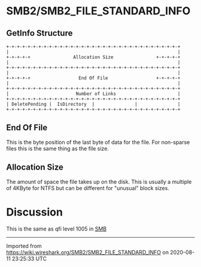 # SMB2/SMB2\_FILE\_STANDARD\_INFO

## GetInfo Structure

    +-+-+-+-+-+-+-+-+-+-+-+-+-+-+-+-+-+-+-+-+-+-+-+-+-+-+-+-+-+-+-+-+
    |                                                               |
    +-+-+-+-+                Allocation Size                +-+-+-+-+
    |                                                               |
    +-+-+-+-+-+-+-+-+-+-+-+-+-+-+-+-+-+-+-+-+-+-+-+-+-+-+-+-+-+-+-+-+
    |                                                               |
    +-+-+-+-+                  End Of File                  +-+-+-+-+
    |                                                               |
    +-+-+-+-+-+-+-+-+-+-+-+-+-+-+-+-+-+-+-+-+-+-+-+-+-+-+-+-+-+-+-+-+
    |                         Number of Links                       |
    +-+-+-+-+-+-+-+-+-+-+-+-+-+-+-+-+-+-+-+-+-+-+-+-+-+-+-+-+-+-+-+-+
    | DeletePending |  IsDirectory  |               |               |
    +-+-+-+-+-+-+-+-+-+-+-+-+-+-+-+-+-+-+-+-+-+-+-+-+-+-+-+-+-+-+-+-+

## End Of File

This is the byte position of the last byte of data for the file. For non-sparse files this is the same thing as the file size.

## Allocation Size

The amount of space the file takes up on the disk. This is usually a multiple of 4KByte for NTFS but can be different for "unusual" block sizes.

# Discussion

This is the same as qfi level 1005 in [SMB](/SMB)

---

Imported from https://wiki.wireshark.org/SMB2/SMB2_FILE_STANDARD_INFO on 2020-08-11 23:25:33 UTC
